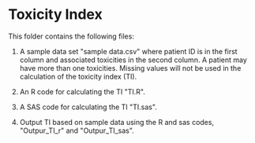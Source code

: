 # Toxicity Index

This folder contains the following files:

1. A sample data set "sample data.csv" where patient ID is in the first column and associated toxicities in the second column. A patient may have more than one toxicities. Missing values will not be used in the calculation of the toxicity index (TI).

2. An R code for calculating the TI  "TI.R".

3. A SAS code for calculating the TI  "TI.sas".

4. Output TI based on sample data using the R and sas codes, "Outpur_TI_r" and "Outpur_TI_sas".